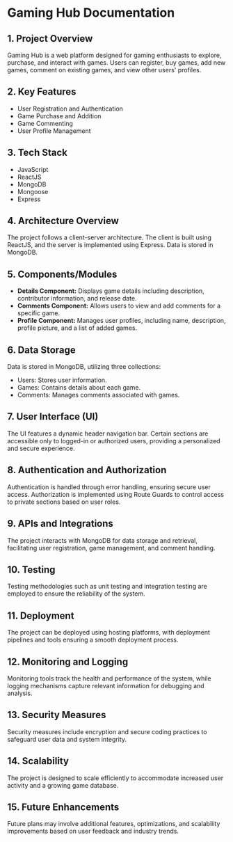 # Gaming Hub Documentation

## 1. Project Overview
Gaming Hub is a web platform designed for gaming enthusiasts to explore, purchase, and interact with games. Users can register, buy games, add new games, comment on existing games, and view other users' profiles.

## 2. Key Features
- User Registration and Authentication
- Game Purchase and Addition
- Game Commenting
- User Profile Management

## 3. Tech Stack
- JavaScript
- ReactJS
- MongoDB
- Mongoose
- Express

## 4. Architecture Overview
The project follows a client-server architecture. The client is built using ReactJS, and the server is implemented using Express. Data is stored in MongoDB.

## 5. Components/Modules
- **Details Component:** Displays game details including description, contributor information, and release date.
- **Comments Component:** Allows users to view and add comments for a specific game.
- **Profile Component:** Manages user profiles, including name, description, profile picture, and a list of added games.

## 6. Data Storage
Data is stored in MongoDB, utilizing three collections:
- Users: Stores user information.
- Games: Contains details about each game.
- Comments: Manages comments associated with games.

## 7. User Interface (UI)
The UI features a dynamic header navigation bar. Certain sections are accessible only to logged-in or authorized users, providing a personalized and secure experience.

## 8. Authentication and Authorization
Authentication is handled through error handling, ensuring secure user access. Authorization is implemented using Route Guards to control access to private sections based on user roles.

## 9. APIs and Integrations
The project interacts with MongoDB for data storage and retrieval, facilitating user registration, game management, and comment handling.

## 10. Testing
Testing methodologies such as unit testing and integration testing are employed to ensure the reliability of the system.

## 11. Deployment
The project can be deployed using hosting platforms, with deployment pipelines and tools ensuring a smooth deployment process.

## 12. Monitoring and Logging
Monitoring tools track the health and performance of the system, while logging mechanisms capture relevant information for debugging and analysis.

## 13. Security Measures
Security measures include encryption and secure coding practices to safeguard user data and system integrity.

## 14. Scalability
The project is designed to scale efficiently to accommodate increased user activity and a growing game database.

## 15. Future Enhancements
Future plans may involve additional features, optimizations, and scalability improvements based on user feedback and industry trends.
